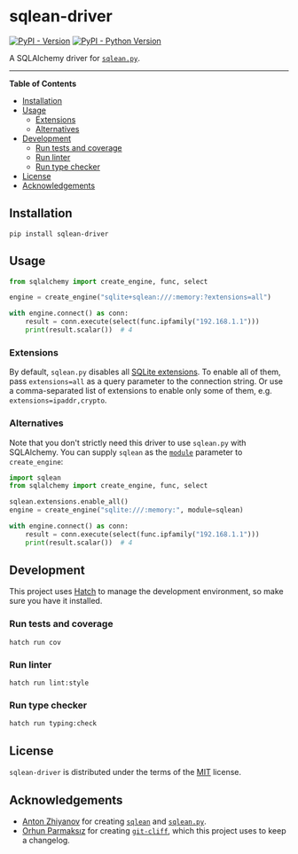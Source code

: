 # sqlean-driver

[![PyPI - Version](https://img.shields.io/pypi/v/sqlean-driver.svg)](https://pypi.org/project/sqlean-driver)
[![PyPI - Python Version](https://img.shields.io/pypi/pyversions/sqlean-driver.svg)](https://pypi.org/project/sqlean-driver)

A SQLAlchemy driver for [`sqlean.py`](https://github.com/nalgeon/sqlean.py).

-----

**Table of Contents**

- [Installation](#installation)
- [Usage](#usage)
  - [Extensions](#extensions)
  - [Alternatives](#alternatives)
- [Development](#development)
  - [Run tests and coverage](#run-tests-and-coverage)
  - [Run linter](#run-linter)
  - [Run type checker](#run-type-checker)
- [License](#license)
- [Acknowledgements](#acknowledgements)

## Installation

```console
pip install sqlean-driver
```

## Usage

```python
from sqlalchemy import create_engine, func, select

engine = create_engine("sqlite+sqlean:///:memory:?extensions=all")

with engine.connect() as conn:
    result = conn.execute(select(func.ipfamily("192.168.1.1")))
    print(result.scalar())  # 4
```

### Extensions

By default, `sqlean.py` disables all [SQLite extensions](https://github.com/nalgeon/sqlean.py#extensions). To enable all of them, pass `extensions=all` as a query parameter to the connection string. Or use a comma-separated list of extensions to enable only some of them, e.g. `extensions=ipaddr,crypto`.

### Alternatives

Note that you don't strictly need this driver to use `sqlean.py` with SQLAlchemy. You can supply `sqlean` as the [`module`](https://docs.sqlalchemy.org/en/20/core/engines.html#sqlalchemy.create_engine.params.module) parameter to `create_engine`:

```python
import sqlean
from sqlalchemy import create_engine, func, select

sqlean.extensions.enable_all()
engine = create_engine("sqlite:///:memory:", module=sqlean)

with engine.connect() as conn:
    result = conn.execute(select(func.ipfamily("192.168.1.1")))
    print(result.scalar())  # 4
```

## Development

This project uses [Hatch](https://hatch.pypa.io/) to manage the development environment, so make sure you have it installed.

### Run tests and coverage

```console
hatch run cov
```

### Run linter

```console
hatch run lint:style
```

### Run type checker

```console
hatch run typing:check
```

## License

`sqlean-driver` is distributed under the terms of the [MIT](https://spdx.org/licenses/MIT.html) license.

## Acknowledgements

* [Anton Zhiyanov](https://github.com/nalgeon) for creating [`sqlean`](https://github.com/nalgeon/sqlean) and [`sqlean.py`](https://github.com/nalgeon/sqlean.py).
* [Orhun Parmaksız](https://github.com/orhun) for creating [`git-cliff`](https://github.com/orhun/git-cliff), which this project uses to keep a changelog.
